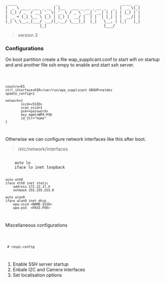 
     ____                 _                            ____  _ 
    |  _ \ __ _ ___ _ __ | |__   ___ _ __ _ __ _   _  |  _ \(_)
    | |_) / _` / __| '_ \| '_ \ / _ \ '__| '__| | | | | |_) | |
    |  _ < (_| \__ \ |_) | |_) |  __/ |  | |  | |_| | |  __/| |
    |_| \_\__,_|___/ .__/|_.__/ \___|_|  |_|   \__, | |_|   |_|
                   |_|                         |___/           


> version 3


### Configurations


On boot partition create a file wap_supplicant.conf to start wifi on startup and and another file ssh empy to enable and start ssh server.

<code>

    country=ES
    ctrl_interface=DIR=/var/run/wpa_supplicant GROUP=netdev
    update_config=1

    network={
            ssid=<SSID>
            scan_ssid=1
            psk=<password>
            key_mgmt=WPA-PSK
            id_str="home"
    }
</code>

Otherwise we can configure network interfaces like this after boot.

> /etc/network/interfaces

<code>
    auto lo
    iface lo inet loopback

    auto eth0
    iface eth0 inet static
        address 172.22.17.X
        netmask 255.255.255.0

    auto wlan0
    iface wlan0 inet dhcp
        wpa-ssid <NAME-SSID>
        wpa-psk  <PASS-PSK>


</code>

Miscellaneous configurations

<code>

     # raspi-config

</code>

1. Enable SSH server startup
2. Enbale I2C and Camera interfaces
3. Set localisation options